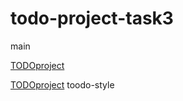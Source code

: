 # todo-project-task3
 main

[TODOproject](https://user-images.githubusercontent.com/55979365/150655285-b0baa051-55f9-4d5e-9265-0e658619b1b1.png)

[TODOproject](https://user-images.githubusercontent.com/55979365/150655285-b0baa051-55f9-4d5e-9265-0e658619b1b1.png)
 toodo-style
